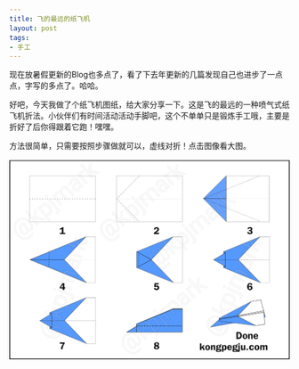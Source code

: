```yaml
---
title: 飞的最远的纸飞机
layout: post
tags:
- 手工
---
```


现在放暑假更新的Blog也多点了，看了下去年更新的几篇发现自己也进步了一点点，字写的多点了。哈哈。

好吧，今天我做了个纸飞机图纸，给大家分享一下。这是飞的最远的一种喷气式纸飞机折法。小伙伴们有时间活动活动手脚吧，这个不单单只是锻炼手工哦，主要是折好了后你得跟着它跑！嘿嘿。

方法很简单，只需要按照步骤做就可以，虚线对折！点击图像看大图。

[![](/images/PaperPlane01.jpg)](/images/PaperPlane01.jpg)


